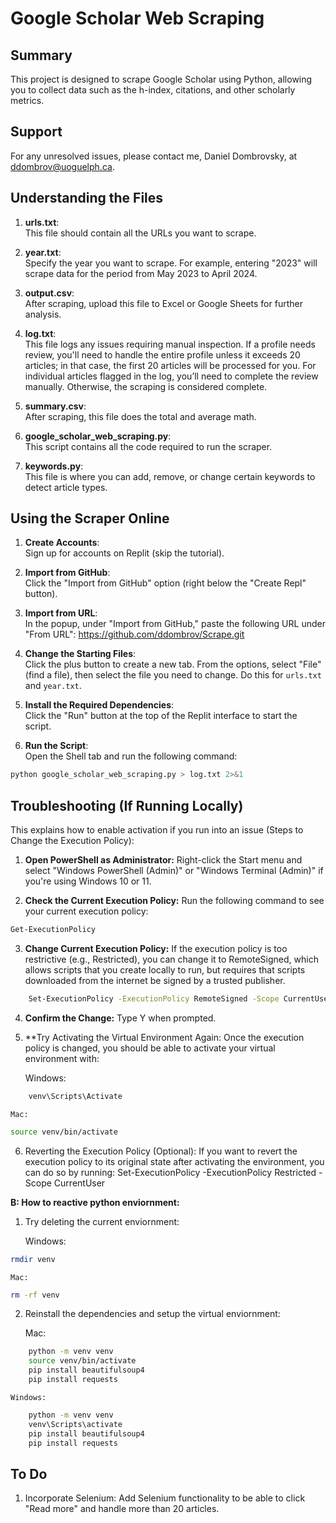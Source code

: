 # Google Scholar Web Scraping

## Summary

This project is designed to scrape Google Scholar using Python, allowing you to collect data such as the h-index, citations, and other scholarly metrics.

## Support

For any unresolved issues, please contact me, Daniel Dombrovsky, at ddombrov@uoguelph.ca.

## Understanding the Files

1. **urls.txt**:  
   This file should contain all the URLs you want to scrape.

2. **year.txt**:  
   Specify the year you want to scrape. For example, entering "2023" will scrape data for the period from May 2023 to April 2024.

3. **output.csv**:  
   After scraping, upload this file to Excel or Google Sheets for further analysis.

4. **log.txt**:  
   This file logs any issues requiring manual inspection. If a profile needs review, you'll need to handle the entire profile unless it exceeds 20 articles; in that case, the first 20 articles will be processed for you. For individual articles flagged in the log, you’ll need to complete the review manually. Otherwise, the scraping is considered complete.

5. **summary.csv**:  
   After scraping, this file does the total and average math.

6. **google_scholar_web_scraping.py**:  
   This script contains all the code required to run the scraper.

7. **keywords.py**:  
   This file is where you can add, remove, or change certain keywords to detect article types.

## Using the Scraper Online

1. **Create Accounts**:  
   Sign up for accounts on Replit (skip the tutorial).

2. **Import from GitHub**:  
   Click the "Import from GitHub" option (right below the "Create Repl" button).

3. **Import from URL**:  
   In the popup, under "Import from GitHub," paste the following URL under "From URL":
   https://github.com/ddombrov/Scrape.git

4. **Change the Starting Files**:  
   Click the plus button to create a new tab. From the options, select "File" (find a file), then select the file you need to change. Do this for `urls.txt` and `year.txt`.

5. **Install the Required Dependencies**:  
   Click the "Run" button at the top of the Replit interface to start the script.

6. **Run the Script**:  
   Open the Shell tab and run the following command:

```bash
python google_scholar_web_scraping.py > log.txt 2>&1
```

## Troubleshooting (If Running Locally)

This explains how to enable activation if you run into an issue (Steps to Change the Execution Policy):

1. **Open PowerShell as Administrator:**
   Right-click the Start menu and select "Windows PowerShell (Admin)" or "Windows Terminal (Admin)" if you're using Windows 10 or 11.

2. **Check the Current Execution Policy:**
   Run the following command to see your current execution policy:

```bash
Get-ExecutionPolicy
```

3.  **Change Current Execution Policy:**
    If the execution policy is too restrictive (e.g., Restricted), you can change it to RemoteSigned, which allows scripts that you create locally to run, but requires that scripts downloaded from the internet be signed by a trusted publisher.

```bash
    Set-ExecutionPolicy -ExecutionPolicy RemoteSigned -Scope CurrentUser
```

4.  **Confirm the Change:**
Type Y when prompted.

5.  **Try Activating the Virtual Environment Again: Once the execution policy is changed, you should be able to activate your virtual environment with:

    Windows:

```bash
    venv\Scripts\Activate
```

    Mac:

```bash
source venv/bin/activate
```

6.  Reverting the Execution Policy (Optional): If you want to revert the execution policy to its original state after activating the environment, you can do so by running: Set-ExecutionPolicy -ExecutionPolicy Restricted -Scope CurrentUser

**B: How to reactive python enviornment:**

1.  Try deleting the current enviornment:

    Windows:

```bash
rmdir venv
```

    Mac:

```bash
rm -rf venv
```

2.  Reinstall the dependencies and setup the virtual enviornment:

    Mac:

```bash
    python -m venv venv
    source venv/bin/activate
    pip install beautifulsoup4
    pip install requests
```

    Windows:

```bash
    python -m venv venv
    venv\Scripts\activate
    pip install beautifulsoup4
    pip install requests
```

## To Do

1. Incorporate Selenium:
   Add Selenium functionality to be able to click "Read more" and handle more than 20 articles.
